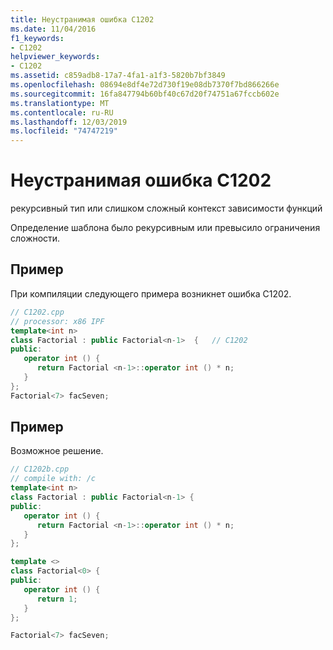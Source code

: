 ```yaml
---
title: Неустранимая ошибка C1202
ms.date: 11/04/2016
f1_keywords:
- C1202
helpviewer_keywords:
- C1202
ms.assetid: c859adb8-17a7-4fa1-a1f3-5820b7bf3849
ms.openlocfilehash: 08694e8df4e72d730f19e08db7370f7bd866266e
ms.sourcegitcommit: 16fa847794b60bf40c67d20f74751a67fccb602e
ms.translationtype: MT
ms.contentlocale: ru-RU
ms.lasthandoff: 12/03/2019
ms.locfileid: "74747219"
---
```

# <a name="fatal-error-c1202"></a>Неустранимая ошибка C1202

рекурсивный тип или слишком сложный контекст зависимости функций

Определение шаблона было рекурсивным или превысило ограничения сложности.

## <a name="example"></a>Пример

При компиляции следующего примера возникнет ошибка C1202.

```cpp
// C1202.cpp
// processor: x86 IPF
template<int n>
class Factorial : public Factorial<n-1>  {   // C1202
public:
   operator int () {
      return Factorial <n-1>::operator int () * n;
   }
};
Factorial<7> facSeven;
```

## <a name="example"></a>Пример

Возможное решение.

```cpp
// C1202b.cpp
// compile with: /c
template<int n>
class Factorial : public Factorial<n-1> {
public:
   operator int () {
      return Factorial <n-1>::operator int () * n;
   }
};

template <>
class Factorial<0> {
public:
   operator int () {
      return 1;
   }
};

Factorial<7> facSeven;
```
